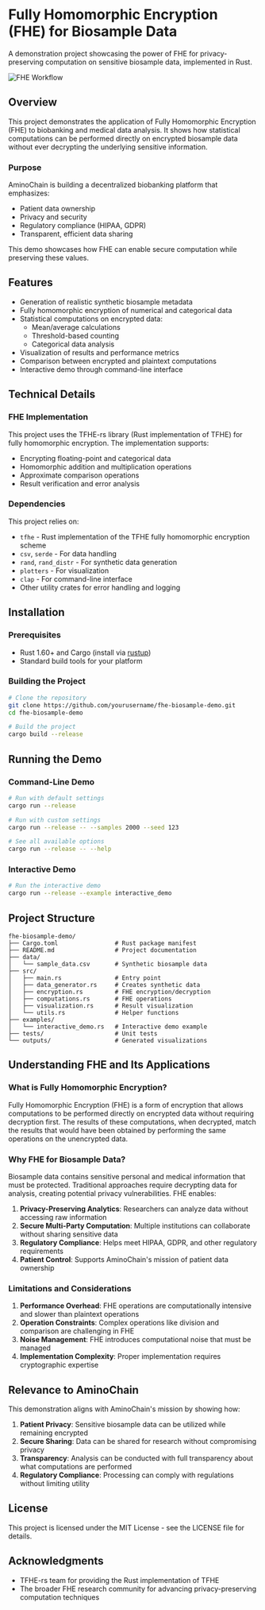 # Fully Homomorphic Encryption (FHE) for Biosample Data

A demonstration project showcasing the power of FHE for privacy-preserving computation on sensitive biosample data, implemented in Rust.

![FHE Workflow](outputs/fhe_workflow.png)

## Overview

This project demonstrates the application of Fully Homomorphic Encryption (FHE) to biobanking and medical data analysis. It shows how statistical computations can be performed directly on encrypted biosample data without ever decrypting the underlying sensitive information.

### Purpose

AminoChain is building a decentralized biobanking platform that emphasizes:

- Patient data ownership
- Privacy and security
- Regulatory compliance (HIPAA, GDPR)
- Transparent, efficient data sharing

This demo showcases how FHE can enable secure computation while preserving these values.

## Features

- Generation of realistic synthetic biosample metadata
- Fully homomorphic encryption of numerical and categorical data
- Statistical computations on encrypted data:
  - Mean/average calculations
  - Threshold-based counting
  - Categorical data analysis
- Visualization of results and performance metrics
- Comparison between encrypted and plaintext computations
- Interactive demo through command-line interface

## Technical Details

### FHE Implementation

This project uses the TFHE-rs library (Rust implementation of TFHE) for fully homomorphic encryption. The implementation supports:

- Encrypting floating-point and categorical data
- Homomorphic addition and multiplication operations
- Approximate comparison operations
- Result verification and error analysis

### Dependencies

This project relies on:

- `tfhe` - Rust implementation of the TFHE fully homomorphic encryption scheme
- `csv`, `serde` - For data handling
- `rand`, `rand_distr` - For synthetic data generation
- `plotters` - For visualization
- `clap` - For command-line interface
- Other utility crates for error handling and logging

## Installation

### Prerequisites

- Rust 1.60+ and Cargo (install via [rustup](https://rustup.rs/))
- Standard build tools for your platform

### Building the Project

```bash
# Clone the repository
git clone https://github.com/yourusername/fhe-biosample-demo.git
cd fhe-biosample-demo

# Build the project
cargo build --release
```

## Running the Demo

### Command-Line Demo

```bash
# Run with default settings
cargo run --release

# Run with custom settings
cargo run --release -- --samples 2000 --seed 123

# See all available options
cargo run --release -- --help
```

### Interactive Demo

```bash
# Run the interactive demo
cargo run --release --example interactive_demo
```

## Project Structure

```
fhe-biosample-demo/
├── Cargo.toml                # Rust package manifest
├── README.md                 # Project documentation
├── data/
│   └── sample_data.csv       # Synthetic biosample data
├── src/
│   ├── main.rs               # Entry point
│   ├── data_generator.rs     # Creates synthetic data
│   ├── encryption.rs         # FHE encryption/decryption
│   ├── computations.rs       # FHE operations
│   ├── visualization.rs      # Result visualization
│   └── utils.rs              # Helper functions
├── examples/
│   └── interactive_demo.rs   # Interactive demo example
├── tests/                    # Unit tests
└── outputs/                  # Generated visualizations
```

## Understanding FHE and Its Applications

### What is Fully Homomorphic Encryption?

Fully Homomorphic Encryption (FHE) is a form of encryption that allows computations to be performed directly on encrypted data without requiring decryption first. The results of these computations, when decrypted, match the results that would have been obtained by performing the same operations on the unencrypted data.

### Why FHE for Biosample Data?

Biosample data contains sensitive personal and medical information that must be protected. Traditional approaches require decrypting data for analysis, creating potential privacy vulnerabilities. FHE enables:

1. **Privacy-Preserving Analytics**: Researchers can analyze data without accessing raw information
2. **Secure Multi-Party Computation**: Multiple institutions can collaborate without sharing sensitive data
3. **Regulatory Compliance**: Helps meet HIPAA, GDPR, and other regulatory requirements
4. **Patient Control**: Supports AminoChain's mission of patient data ownership

### Limitations and Considerations

1. **Performance Overhead**: FHE operations are computationally intensive and slower than plaintext operations
2. **Operation Constraints**: Complex operations like division and comparison are challenging in FHE
3. **Noise Management**: FHE introduces computational noise that must be managed
4. **Implementation Complexity**: Proper implementation requires cryptographic expertise

## Relevance to AminoChain

This demonstration aligns with AminoChain's mission by showing how:

1. **Patient Privacy**: Sensitive biosample data can be utilized while remaining encrypted
2. **Secure Sharing**: Data can be shared for research without compromising privacy
3. **Transparency**: Analysis can be conducted with full transparency about what computations are performed
4. **Regulatory Compliance**: Processing can comply with regulations without limiting utility

## License

This project is licensed under the MIT License - see the LICENSE file for details.

## Acknowledgments

- TFHE-rs team for providing the Rust implementation of TFHE
- The broader FHE research community for advancing privacy-preserving computation techniques
